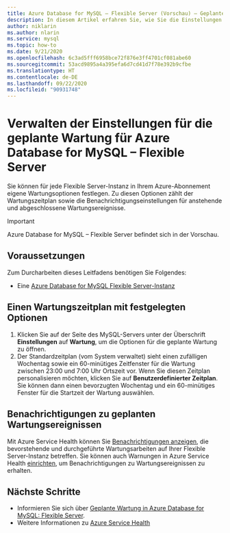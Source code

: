 ```yaml
---
title: Azure Database for MySQL – Flexible Server (Vorschau) – Geplante Wartung – Azure-Portal
description: In diesem Artikel erfahren Sie, wie Sie die Einstellungen für die geplante Wartung für eine Instanz von Azure Database for MySQL – Flexible Server über das Azure-Portal konfigurieren.
author: niklarin
ms.author: nlarin
ms.service: mysql
ms.topic: how-to
ms.date: 9/21/2020
ms.openlocfilehash: 6c3ad5fff6958bce72f876e3ff4701cf081abe60
ms.sourcegitcommit: 53acd9895a4a395efa6d7cd41d7f78e392b9cfbe
ms.translationtype: HT
ms.contentlocale: de-DE
ms.lasthandoff: 09/22/2020
ms.locfileid: "90931748"
---
```

# <a name="manage-scheduled-maintenance-settings-for-azure-database-for-mysql--flexible-server"></a>Verwalten der Einstellungen für die geplante Wartung für Azure Database for MySQL – Flexible Server
 
Sie können für jede Flexible Server-Instanz in Ihrem Azure-Abonnement eigene Wartungsoptionen festlegen. Zu diesen Optionen zählt der Wartungszeitplan sowie die Benachrichtigungseinstellungen für anstehende und abgeschlossene Wartungsereignisse.

> [!IMPORTANT]
> Azure Database for MySQL – Flexible Server befindet sich in der Vorschau.
 
## <a name="prerequisites"></a>Voraussetzungen
Zum Durcharbeiten dieses Leitfadens benötigen Sie Folgendes:
- Eine [Azure Database for MySQL Flexible Server-Instanz](quickstart-create-server-portal.md)
 
## <a name="specify-maintenance-schedule-options"></a>Einen Wartungszeitplan mit festgelegten Optionen
 
1. Klicken Sie auf der Seite des MySQL-Servers unter der Überschrift **Einstellungen** auf **Wartung**, um die Optionen für die geplante Wartung zu öffnen.
2. Der Standardzeitplan (vom System verwaltet) sieht einen zufälligen Wochentag sowie ein 60-minütiges Zeitfenster für die Wartung zwischen 23:00 und 7:00 Uhr Ortszeit vor. Wenn Sie diesen Zeitplan personalisieren möchten, klicken Sie auf **Benutzerdefinierter Zeitplan**. Sie können dann einen bevorzugten Wochentag und ein 60-minütiges Fenster für die Startzeit der Wartung auswählen.
 
## <a name="notifications-about-scheduled-maintenance-events"></a>Benachrichtigungen zu geplanten Wartungsereignissen
 
Mit Azure Service Health können Sie [Benachrichtigungen anzeigen](/azure/service-health/service-notifications.md), die bevorstehende und durchgeführte Wartungsarbeiten auf Ihrer Flexible Server-Instanz betreffen. Sie können auch Warnungen in Azure Service Health [einrichten](/azure/service-health/resource-health-alert-monitor-guide.md), um Benachrichtigungen zu Wartungsereignissen zu erhalten.
 
## <a name="next-steps"></a>Nächste Schritte  
 
* Informieren Sie sich über [Geplante Wartung in Azure Database for MySQL: Flexible Server](concepts-maintenance.md).
* Weitere Informationen zu [Azure Service Health](/azure/service-health/overview.md)
